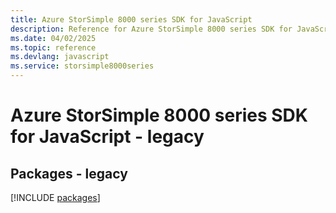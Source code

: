 ```yaml
---
title: Azure StorSimple 8000 series SDK for JavaScript
description: Reference for Azure StorSimple 8000 series SDK for JavaScript
ms.date: 04/02/2025
ms.topic: reference
ms.devlang: javascript
ms.service: storsimple8000series
---
```

# Azure StorSimple 8000 series SDK for JavaScript - legacy
## Packages - legacy
[!INCLUDE [packages](storsimple-8000-series-index.md)]